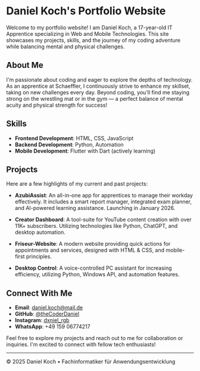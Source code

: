 # Daniel Koch's Portfolio Website

Welcome to my portfolio website! I am Daniel Koch, a 17-year-old IT Apprentice specializing in Web and Mobile Technologies. This site showcases my projects, skills, and the journey of my coding adventure while balancing mental and physical challenges.

## About Me

I'm passionate about coding and eager to explore the depths of technology. As an apprentice at Schaeffler, I continuously strive to enhance my skillset, taking on new challenges every day. Beyond coding, you'll find me staying strong on the wrestling mat or in the gym — a perfect balance of mental acuity and physical strength for success!

## Skills

- **Frontend Development**: HTML, CSS, JavaScript
- **Backend Development**: Python, Automation
- **Mobile Development**: Flutter with Dart (actively learning)

## Projects

Here are a few highlights of my current and past projects:

- **AzubiAssist**: An all-in-one app for apprentices to manage their workday effectively. It includes a smart report manager, integrated exam planner, and AI-powered learning assistance. Launching in January 2026.
  
- **Creator Dashboard**: A tool-suite for YouTube content creation with over 11K+ subscribers. Utilizing technologies like Python, ChatGPT, and desktop automation.

- **Friseur-Website**: A modern website providing quick actions for appointments and services, designed with HTML & CSS, and mobile-first principles.

- **Desktop Control**: A voice-controlled PC assistant for increasing efficiency, utilizing Python, Windows API, and automation features.

## Connect With Me

- **Email**: daniel.koch@mail.de
- **GitHub**: [@theCoderDaniel](https://github.com/theCoderDaniel)
- **Instagram**: [dxniel_rgb](https://instagram.com/dxniel_rgb)
- **WhatsApp**: +49 159 06774217

Feel free to explore my projects and reach out to me for collaboration or inquiries. I'm excited to connect with fellow tech enthusiasts!

---

© 2025 Daniel Koch • Fachinformatiker für Anwendungsentwicklung
